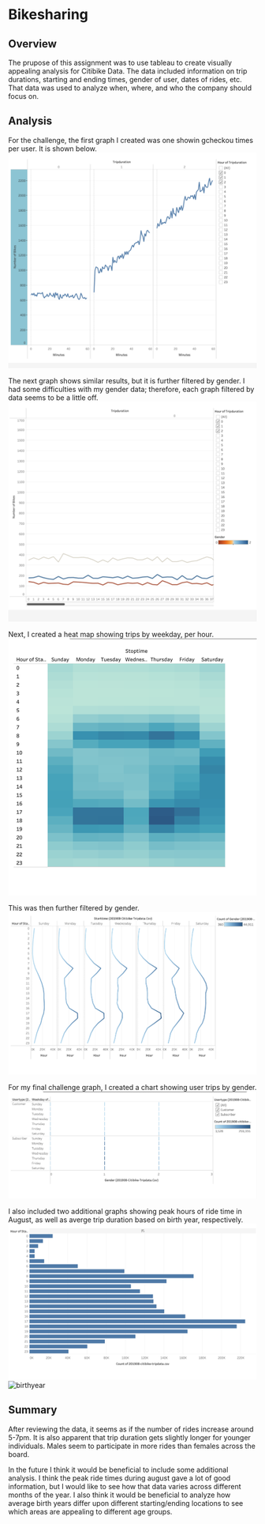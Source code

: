 # Bikesharing
## Overview
The prupose of this assignment was to use tableau to create visually appealing analysis for Citibike Data.  The data included information on trip durations, starting and ending times, gender of user, dates of rides, etc.  That data was used to analyze when, where, and who the company should focus on.

## Analysis
For the challenge, the first graph I created was one showin gcheckou times per user.  It is shown below. 
![checkout](https://github.com/heatherhutchinson211/bikesharing/blob/main/Screenshot%202023-03-08%20at%209.14.00%20PM.png)

The next graph shows similar results, but it is further filtered by gender.  I had some difficulties with my gender data; therefore, each graph filtered by data seems to be a little off. 
![gender](https://github.com/heatherhutchinson211/bikesharing/blob/main/Screenshot%202023-03-08%20at%209.13.53%20PM.png)

Next, I created a heat map showing trips by weekday, per hour.
![trips](https://github.com/heatherhutchinson211/bikesharing/blob/main/Screenshot%202023-03-08%20at%209.13.39%20PM.png)

This was then further filtered by gender.
![trips data](https://github.com/heatherhutchinson211/bikesharing/blob/main/Screenshot%202023-03-08%20at%209.13.34%20PM.png)

For my final challenge graph, I created a chart showing user trips by gender.  
![user](https://github.com/heatherhutchinson211/bikesharing/blob/main/Screenshot%202023-03-08%20at%209.13.28%20PM.png)

I also included two additional graphs showing peak hours of ride time in August, as well as averge trip duration based on birth year, respectively. 
![duration](https://github.com/heatherhutchinson211/bikesharing/blob/main/Screenshot%202023-03-08%20at%209.13.22%20PM.png)
![birthyear]()

## Summary
After reviewing the data, it seems as if the number of rides increase around 5-7pm.  It is also apparent that trip duration gets slightly longer for younger individuals.  Males seem to participate in more rides than females across the board.  

In the future I think it would be beneficial to include some additional analysis.  I think the peak ride times during august gave a lot of good information, but I would like to see how that data varies across different months of the year.  I also think it would be beneficial to analyze how average birth years differ upon different starting/ending locations to see which areas are appealing to different age groups. 
